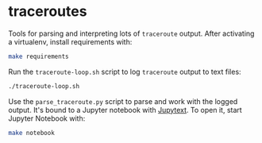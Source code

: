 # traceroutes

Tools for parsing and interpreting lots of `traceroute` output. After activating a virtualenv, install requirements with:

```sh
make requirements
```

Run the `traceroute-loop.sh` script to log `traceroute` output to text files:

```sh
./traceroute-loop.sh
```

Use the `parse_traceroute.py` script to parse and work with the logged output. It's bound to a Jupyter notebook with [Jupytext](https://github.com/mwouts/jupytext). To open it, start Jupyter Notebook with:

```sh
make notebook
```
